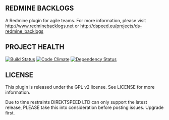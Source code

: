 REDMINE BACKLOGS
----------------

A Redmine plugin for agile teams. For more information,
please visit http://www.redminebacklogs.net
or http://dspeed.eu/projects/ds-redmine_backlogs

PROJECT HEALTH
--------------

[![Build Status](https://secure.travis-ci.org/DIREKTSPEED-LTD/ds-redmine_backlogs.png?branch=master)](http://travis-ci.org/DIREKTSPEED-LTD/ds-redmine_backlogs)
[![Code Climate](https://codeclimate.com/github/DIREKTSPEED-LTD/ds-redmine_backlogs.png)](https://codeclimate.com/github/DIREKTSPEED-LTD/ds-redmine_backlogs)
[![Dependency Status](https://gemnasium.com/DIREKTSPEED-LTD/ds-redmine_backlogs.png)](https://gemnasium.com/DIREKTSPEED-LTD/ds-redmine_backlogs)


LICENSE
-------
This plugin is released under the GPL v2 license. See
LICENSE for more information.

Due to time restraints DIREKTSPEED LTD can only support the latest release, PLEASE take this into consideration before posting issues. Upgrade first.

